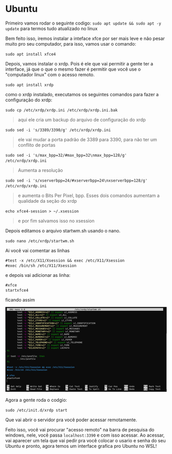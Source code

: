 # Ubuntu

Primeiro vamos rodar o seguinte codigo:
`sudo apt update && sudo apt -y update` para termos tudo atualizado no linux

Bem feito isso, iremos instalar a inteface xfce por ser mais leve e não pesar muito pro seu computador, para isso, vamos usar o comando:

`sudo apt install xfce4`

Depois, vamos instalar o xrdp. Pois é ele que vai permitir a gente ter a interface, já que o que o mesmo fazer é permitir que você use o "computador linux" com o acesso remoto.

`sudo apt install xrdp`

como o xrdp instalado, executamos os seguintes comandos para fazer a configuração do xrdp:

`sudo cp /etc/xrdp/xrdp.ini /etc/xrdp/xrdp.ini.bak`
>aqui ele cria um backup do arquivo de configuração do xrdp

`sudo sed -i 's/3389/3390/g' /etc/xrdp/xrdp.ini`
> ele vai mudar a porta padrão de 3389 para 3390, para não ter um conflito de portas

`sudo sed -i 's/max_bpp=32/#max_bpp=32\nmax_bpp=128/g' /etc/xrdp/xrdp.ini`
>Aumenta a resolução

`sudo sed -i 's/xserverbpp=24/#xserverbpp=24\nxserverbpp=128/g' /etc/xrdp/xrdp.ini `
> e aumenta o Bits Per Pixel, bpp. Esses dois comandos aumentam a qualidade da seção do xrdp

` echo xfce4-session > ~/.xsession `
> e por fim salvamos isso no xsession

Depois editamos o arquivo startwm.sh usando o nano.

`sudo nano /etc/xrdp/startwm.sh`

Ai você vai comentar as linhas 

```
#test -x /etc/X11/Xsession && exec /etc/X11/Xsession
#exec /bin/sh /etc/X11/Xsession
```

e depois vai adicionar as linha:

```
#xfce
startxfce4
```

ficando assim

<p align="center" width=50%>
    <img src="../../assets/nano.png">
</p>

Agora a gente roda o codgio:

`sudo /etc/init.d/xrdp start`

Que vai abrir o servidor pra você poder acessar remotamente.

Feito isso, você vai procurar "acesso remoto" na barra de pesquisa do windows, nele, você passa `localhost:3390` e com isso acessar. Ao acessar, vai aparecer um tela que vai pedir pra você colocar o usario e senha do seu Ubuntu e pronto, agora temos um interface grafica pro Ubuntu no WSL!